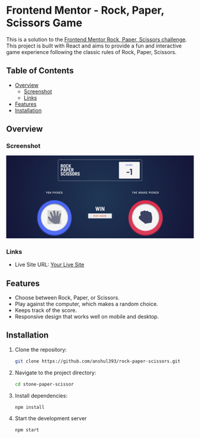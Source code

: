 # Frontend Mentor - Rock, Paper, Scissors Game

This is a solution to the [Frontend Mentor Rock, Paper, Scissors challenge](https://www.frontendmentor.io/challenges/rock-paper-scissors-game-pTgwgvgH). This project is built with React and aims to provide a fun and interactive game experience following the classic rules of Rock, Paper, Scissors.

## Table of Contents

- [Overview](#overview)
  - [Screenshot](#screenshot)
  - [Links](#links)
- [Features](#features)
- [Installation](#installation)

## Overview

### Screenshot

![Rock, Paper, Scissors Game Screenshot](ss.png)

### Links

- Live Site URL: [Your Live Site](https://your-live-site-url.com)

## Features

- Choose between Rock, Paper, or Scissors.
- Play against the computer, which makes a random choice.
- Keeps track of the score.
- Responsive design that works well on mobile and desktop.

## Installation

1. Clone the repository:

   ```bash
   git clone https://github.com/anshul393/rock-paper-scissors.git
   ```

2. Navigate to the project directory:
   ```bash
   cd stone-paper-scissor
   ```
3. Install dependencies:
   ```bash
   npm install
   ```
4. Start the development server
   ```bash
   npm start
   ```
